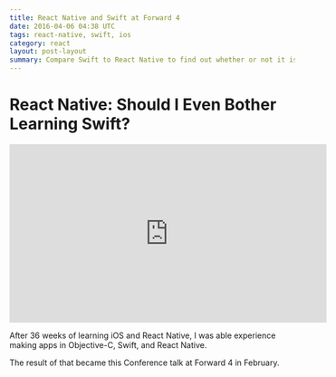 ```yaml
---
title: React Native and Swift at Forward 4
date: 2016-04-06 04:38 UTC
tags: react-native, swift, ios
category: react
layout: post-layout
summary: Compare Swift to React Native to find out whether or not it is worth the investment in learning iOS when you already know JavaScript
---
```

# React Native: Should I Even Bother Learning Swift?

<iframe width="560" height="315" src="https://www.youtube.com/embed/2d0z_L4oXt8?list=PLndbWGuLoHebKI8krCzJU88Rf3TwhNZvH" frameborder="0" allowfullscreen></iframe>


After 36 weeks of learning iOS and React Native, I was able
experience making apps in Objective-C, Swift, and React Native. 

The result of that became this Conference talk at Forward 4 in
February.
